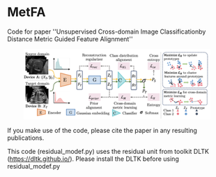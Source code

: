 # MetFA
Code for paper ''Unsupervised Cross-domain Image Classificationby Distance Metric Guided Feature Alignment''

<p align="center">
    <img src="images/method.png" width="85%" height="85%">
</p>


If you make use of the code, please cite the paper in any resulting publications.


This code (residual_modef.py) uses the residual unit from toolkit DLTK (https://dltk.github.io/). Please install the DLTK before using residual_modef.py
